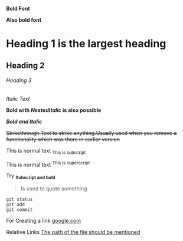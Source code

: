 **Bold Font**


__Also bold font__
# Heading 1 is the largest heading
## Heading 2
###### Heading 3

_Italic Text_

**Bold with _NestedItalic_ is also possible**

***Bold and Italic***

~~Strikethrough Text to strike anything.Usually used when you remove a functionality which was there in earlier version~~


This is normal text <sub>This is subscript</sub>


This is normal text  <sup>This is superscript</sup>

Try <sub>**Subscript and bold**</sub>

>Is used to quote something

```
git status
git add
git commit
```

For Creating a link [google.com](https://www.youtube.com)

Relative Links
[The path of the file should be mentioned](/README.md)
